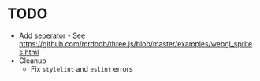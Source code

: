 # TODO

* Add seperator - See https://github.com/mrdoob/three.js/blob/master/examples/webgl_sprites.html
* Cleanup
  * Fix `stylelint` and `eslint` errors
